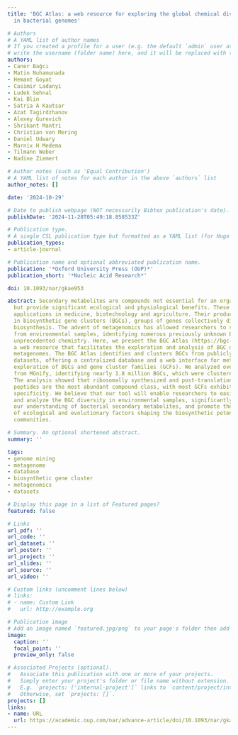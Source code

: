 ```yaml
---
title: 'BGC Atlas: a web resource for exploring the global chemical diversity encoded
  in bacterial genomes'

# Authors
# A YAML list of author names
# If you created a profile for a user (e.g. the default `admin` user at `content/authors/admin/`), 
# write the username (folder name) here, and it will be replaced with their full name and linked to their profile.
authors:
- Caner Bağcı
- Matin Nuhamunada
- Hemant Goyat
- Casimir Ladanyi
- Ludek Sehnal
- Kai Blin
- Satria A Kautsar
- Azat Tagirdzhanov
- Alexey Gurevich
- Shrikant Mantri
- Christian von Mering
- Daniel Udwary
- Marnix H Medema
- Tilmann Weber
- Nadine Ziemert

# Author notes (such as 'Equal Contribution')
# A YAML list of notes for each author in the above `authors` list
author_notes: []

date: '2024-10-29'

# Date to publish webpage (NOT necessarily Bibtex publication's date).
publishDate: '2024-11-28T05:49:18.858533Z'

# Publication type.
# A single CSL publication type but formatted as a YAML list (for Hugo requirements).
publication_types:
- article-journal

# Publication name and optional abbreviated publication name.
publication: '*Oxford University Press (OUP)*'
publication_short: '*Nucleic Acid Research*'

doi: 10.1093/nar/gkae953

abstract: Secondary metabolites are compounds not essential for an organism's development,
  but provide significant ecological and physiological benefits. These compounds have
  applications in medicine, biotechnology and agriculture. Their production is encoded
  in biosynthetic gene clusters (BGCs), groups of genes collectively directing their
  biosynthesis. The advent of metagenomics has allowed researchers to study BGCs directly
  from environmental samples, identifying numerous previously unknown BGCs encoding
  unprecedented chemistry. Here, we present the BGC Atlas (https://bgc-atlas.cs.uni-tuebingen.de),
  a web resource that facilitates the exploration and analysis of BGC diversity in
  metagenomes. The BGC Atlas identifies and clusters BGCs from publicly available
  datasets, offering a centralized database and a web interface for metadata-aware
  exploration of BGCs and gene cluster families (GCFs). We analyzed over 35 000 datasets
  from MGnify, identifying nearly 1.8 million BGCs, which were clustered into GCFs.
  The analysis showed that ribosomally synthesized and post-translationally modified
  peptides are the most abundant compound class, with most GCFs exhibiting high environmental
  specificity. We believe that our tool will enable researchers to easily explore
  and analyze the BGC diversity in environmental samples, significantly enhancing
  our understanding of bacterial secondary metabolites, and promote the identification
  of ecological and evolutionary factors shaping the biosynthetic potential of microbial
  communities.

# Summary. An optional shortened abstract.
summary: ''

tags:
- genome mining
- metagenome
- database
- biosynthetic gene cluster
- metagenomics
- datasets

# Display this page in a list of Featured pages?
featured: false

# Links
url_pdf: ''
url_code: ''
url_dataset: ''
url_poster: ''
url_project: ''
url_slides: ''
url_source: ''
url_video: ''

# Custom links (uncomment lines below)
# links:
# - name: Custom Link
#   url: http://example.org

# Publication image
# Add an image named `featured.jpg/png` to your page's folder then add a caption below.
image:
  caption: ''
  focal_point: ''
  preview_only: false

# Associated Projects (optional).
#   Associate this publication with one or more of your projects.
#   Simply enter your project's folder or file name without extension.
#   E.g. `projects: ['internal-project']` links to `content/project/internal-project/index.md`.
#   Otherwise, set `projects: []`.
projects: []
links:
- name: URL
  url: https://academic.oup.com/nar/advance-article/doi/10.1093/nar/gkae953/7848841
---
```

